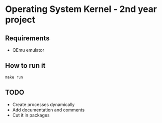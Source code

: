 Operating System Kernel - 2nd year project
==========================================

Requirements
------------
- QEmu emulator

How to run it
-------------
	make run

TODO
----
- Create processes dynamically
- Add documentation and comments
- Cut it in packages
